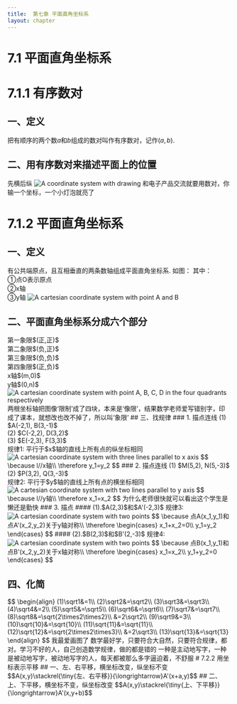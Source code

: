 ```yaml
---
title:  第七章 平面直角坐标系
layout: chapter
---
```


# 7.1 平面直角坐标系
# 7.1.1 有序数对
## 一、定义
<ly-d>把有顺序的两个数$a$和$b$组成的数对叫作有序数对，记作$(a,b)$.</ly-d>
## 二、用有序数对来描述平面上的位置
<ly-c>先横后纵</ly-c>
<img class="main" src="7.1.1.svg" alt="A coordinate system with drawing" />
<ly-q>和电子产品交流就要用数对，你输一个坐标，一个小灯泡就亮了</ly-q>
# 7.1.2 平面直角坐标系
## 一、定义
<ly-d>有公共<ly-r>端</ly-r><ly-a>原</ly-a>点，且互相垂直的两条数轴组成平面直角坐标系.</ly-d>
如图：
<ly-c>
其中：<br />
&#9312;点O表示原点<br />
&#9313;x轴<br />
&#9314;y轴
</ly-c>
<img class="main" src="7.1.2.svg" alt="A cartesian coordinate system with point A and B" />
## 二、平面直角坐标系分成六个部分
<ly-c>
第一象限$(正,正)$
<br />
第二象限$(负,正)$
<br />
第三象限$(负,负)$
<br />
第四象限$(正,负)$
<br />
x轴$(m,0)$
<br />
y轴$(0,n)$
</ly-c>
<img class="main" src="7.1.3.svg" alt="A cartesian coordinate system with point A, B, C, D in the four quadrants respectively" />
<ly-q>两根坐标轴把图像‘限制’成了四块，本来是‘像限’，结果数学老师爱写错别字，印成了课本，就想改也改不掉了，所以叫‘象限’</ly-q>
## 三、找规律
### 1. 描点连线
(1) $A(-2,1), B(3,-1)$
<br />
(2) $C(-2,2), D(3,2)$
<br />
(3) $E(-2,3), F(3,3)$
<br />
规律1: 平行于$x$轴的直线上所有点的纵坐标相同
<ly-b>
<img class="aside" src="7.1.4.svg" alt="A cartesian coordinate system with three lines parallel to x axis" />
$$
\because l//x轴\\
\therefore y_1=y_2
$$
</ly-b>
### 2. 描点连线
(1) $M(5,2), N(5,-3)$
<br />
(2) $P(3,2), Q(3,-3)$
<br />
规律2: 平行于$y$轴的直线上所有点的横坐标相同
<ly-b>
<img class="aside" src="7.1.5.svg" alt="A cartesian coordinate system with two lines parallel to y axis" />
$$
\because l//y轴\\
\therefore x_1=x_2
$$
</ly-b>
<ly-q>为什么老师很快就可以看出这个学生是懒还是勤快</ly-q>
### 3. 描点
#### (1).$A(2,3)$和$A'(-2,3)$
规律3:
<ly-b>
<img class="aside" src="7.1.6.svg" alt="A cartesian coordinate system with two points" />
$$
\because 点A(x_1,y_1)和点A'(x_2,y_2)关于y轴对称\\
\therefore
\begin{cases}
x_1+x_2=0\\
y_1=y_2
\end{cases}
$$
</ly-b>
#### (2).$B(2,3)$和$B'(2,-3)$
规律4:
<ly-b>
<img class="aside" src="7.1.7.svg" alt="A cartesian coordinate system with two points" />
$$
\because 点B(x_1,y_1)和点B'(x_2,y_2)关于x轴对称\\
\therefore
\begin{cases}
x_1=x_2\\
y_1+y_2=0
\end{cases}
$$
</ly-b>

## 四、化简
<ly-b>
$$
\begin{align}
(1)\sqrt1&=1\\
(2)\sqrt2&=\sqrt2\\
(3)\sqrt3&=\sqrt3\\
(4)\sqrt4&=2\\
(5)\sqrt5&=\sqrt5\\
(6)\sqrt6&=\sqrt6\\
(7)\sqrt7&=\sqrt7\\
(8)\sqrt8&=\sqrt{2\times2\times2}\\
&=2\sqrt2\\
(9)\sqrt9&=3\\
(10)\sqrt{10}&=\sqrt{10}\\
(11)\sqrt{11}&=\sqrt{11}\\
(12)\sqrt{12}&=\sqrt{2\times2\times3}\\
&=2\sqrt3\\
(13)\sqrt{13}&=\sqrt{13}
\end{align}
$$
</ly-b>
<ly-q>我最爱画图了</ly-q>
<ly-q>数学最好学，只要符合大自然，只要符合规律，都对。学习不好的人，自己创造数学规律，做的都是错的</ly-q>
<ly-q>一种是主动地写字，一种是被动地写字，被动地写字的人，每天都被那么多字逼迫着，不舒服</ly-q>
# 7.2.2 用坐标表示平移
## 一、左、右平移，横坐标改变，纵坐标不变
$$A(x,y)\stackrel{\tiny{左、右平移}}{\longrightarrow}A'(x+a,y)$$
## 二、上、下平移，横坐标不变，纵坐标改变
$$A(x,y)\stackrel{\tiny{上、下平移}}{\longrightarrow}A'(x,y+b)$$
